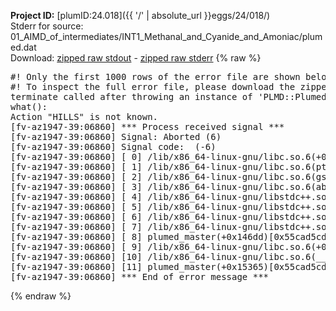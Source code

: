 **Project ID:** [plumID:24.018]({{ '/' | absolute_url }}eggs/24/018/)  
Stderr for source:  01_AIMD_of_intermediates/INT1_Methanal_and_Cyanide_and_Amoniac/plumed.dat   
Download: [zipped raw stdout](plumed.dat.plumed_master.stdout.txt.zip) - [zipped raw stderr](plumed.dat.plumed_master.stderr.txt.zip) 
{% raw %}
<pre>
#! Only the first 1000 rows of the error file are shown below
#! To inspect the full error file, please download the zipped raw stderr file above
terminate called after throwing an instance of 'PLMD::Plumed::Exception'
what():
Action "HILLS" is not known.
[fv-az1947-39:06860] *** Process received signal ***
[fv-az1947-39:06860] Signal: Aborted (6)
[fv-az1947-39:06860] Signal code:  (-6)
[fv-az1947-39:06860] [ 0] /lib/x86_64-linux-gnu/libc.so.6(+0x45330)[0x7fbc1ce45330]
[fv-az1947-39:06860] [ 1] /lib/x86_64-linux-gnu/libc.so.6(pthread_kill+0x11c)[0x7fbc1ce9eb2c]
[fv-az1947-39:06860] [ 2] /lib/x86_64-linux-gnu/libc.so.6(gsignal+0x1e)[0x7fbc1ce4527e]
[fv-az1947-39:06860] [ 3] /lib/x86_64-linux-gnu/libc.so.6(abort+0xdf)[0x7fbc1ce288ff]
[fv-az1947-39:06860] [ 4] /lib/x86_64-linux-gnu/libstdc++.so.6(+0xa5ff5)[0x7fbc1d2a5ff5]
[fv-az1947-39:06860] [ 5] /lib/x86_64-linux-gnu/libstdc++.so.6(+0xbb0da)[0x7fbc1d2bb0da]
[fv-az1947-39:06860] [ 6] /lib/x86_64-linux-gnu/libstdc++.so.6(_ZSt10unexpectedv+0x0)[0x7fbc1d2a5a55]
[fv-az1947-39:06860] [ 7] /lib/x86_64-linux-gnu/libstdc++.so.6(+0xa5a6f)[0x7fbc1d2a5a6f]
[fv-az1947-39:06860] [ 8] plumed_master(+0x146dd)[0x55cad5cdc6dd]
[fv-az1947-39:06860] [ 9] /lib/x86_64-linux-gnu/libc.so.6(+0x2a1ca)[0x7fbc1ce2a1ca]
[fv-az1947-39:06860] [10] /lib/x86_64-linux-gnu/libc.so.6(__libc_start_main+0x8b)[0x7fbc1ce2a28b]
[fv-az1947-39:06860] [11] plumed_master(+0x15365)[0x55cad5cdd365]
[fv-az1947-39:06860] *** End of error message ***
</pre>
{% endraw %}
